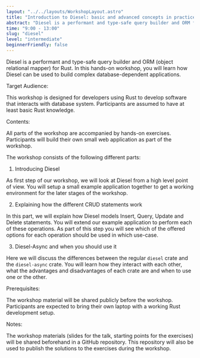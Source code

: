 ```yaml
---
layout: "../../layouts/WorkshopLayout.astro"
title: "Introduction to Diesel: basic and advanced concepts in practice"
abstract: "Diesel is a performant and type-safe query builder and ORM for Rust. This workshop teaches how to build performant applications using Diesel. It starts with the basics and goes all the way to advanced use-cases. After this workshop you will be well equipped to fully use of Diesel's features."
time: "9:00 - 13:00"
slug: "diesel"
level: "intermediate"
beginnerFriendly: false
---
```


Diesel is a performant and type-safe query builder and ORM (object
relational mapper) for Rust.
In this hands-on workshop, you will learn how Diesel can be used to
build complex database-dependent applications.


Target Audience:

This workshop is designed for developers using Rust to develop software
that interacts with database system.
Participants are assumed to have at least basic Rust knowledge.


Contents:

All parts of the workshop are accompanied by hands-on exercises.
Participants will build their own
small web application as part of the workshop.

The workshop consists of the following different parts:

1. Introducing Diesel

As first step of our workshop, we will look at Diesel from a high level
point of view. You will setup
a small example application together to get a working environment for
the later stages of the workshop.

2. Explaining how the different CRUD statements work

In this part, we will explain how Diesel models Insert, Query, Update
and Delete statements.
You will extend our example application to perform each of these
operations. As part of this step you will
see which of the offered options for each operation should be used in
which use-case.

3. Diesel-Async and when you should use it

Here we will discuss the differences between the regular `diesel` crate
and the `diesel-async` crate.
You will learn how they interact with each other, what the advantages
and disadvantages of each crate are and when to use one or the other.

Prerequisites:

The workshop material will be shared publicly before the workshop.
Participants are expected to bring their own laptop with a working
Rust development setup.

Notes:

The workshop materials (slides for the talk, starting points for the
exercises) will be shared beforehand in a GitHub repository.
This repository will also be used to publish the solutions to the
exercises during the workshop.

